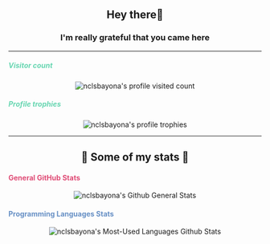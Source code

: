 <div id="greetings" align="center">
    <h2>Hey there👋</h1> 
    <h3>I'm really grateful that you came here</h2>
</div>
<hr>
<div id="profile-info" align="center">
    <h5 align="left">
        <font color="#67d6b1">
            Visitor count
        </font>
    </h5>
    <img src="https://komarev.com/ghpvc/?username=nclsbayona&label=Profile%20views&color=0e75b6&style=flat" alt="nclsbayona's profile visited count">
    <h5 align="left">
        <font color="#67d6b1">
            Profile trophies
        </font>
    </h5>
    <img src="https://github-profile-trophy.vercel.app/?username=nclsbayona" alt="nclsbayona's profile trophies">
</div>
<hr>
<h2 align="center"> 🐣 Some of my stats 🐣 </h2>
<div id="general" align="center">
    <h4 align="left">
        <font color="#df4b75">
            General GitHub Stats
        </font>
    </h4>
    <img src="https://github-readme-stats.vercel.app/api?username=nclsbayona&show_icons=true&count_private=true&locale=en&theme=tokyonight"alt="nclsbayona's Github General Stats">
</div>
<div id="languages" align="center">
    <h4 align="left">
        <font color="#6790c5">
            Programming Languages Stats
        </font>
    </h4>
    <img src="https://github-readme-stats.vercel.app/api/top-langs/?username=nclsbayona&show_icons=true&locale=en&langs_count=5&theme=tokyonight" alt="nclsbayona's Most-Used Languages Github Stats">
</div>
<div id="waka-time">
    <!--START_SECTION:waka-->
    <!--END_SECTION:waka-->
</div>